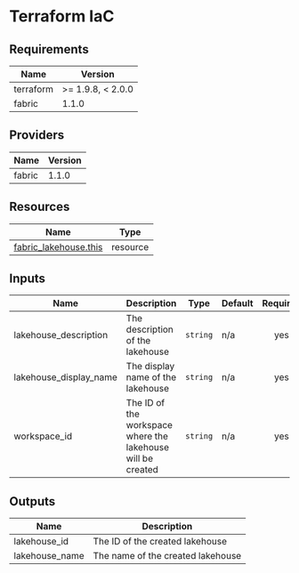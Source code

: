 <!-- BEGIN_TF_DOCS -->
<!-- markdown-table-prettify-ignore-start -->
# Terraform IaC

## Requirements

| Name | Version |
|------|---------|
| terraform | >= 1.9.8, < 2.0.0 |
| fabric | 1.1.0 |

## Providers

| Name | Version |
|------|---------|
| fabric | 1.1.0 |

## Resources

| Name | Type |
|------|------|
| [fabric_lakehouse.this](https://registry.terraform.io/providers/microsoft/fabric/1.1.0/docs/resources/lakehouse) | resource |

## Inputs

| Name | Description | Type | Default | Required |
|------|-------------|------|---------|:--------:|
| lakehouse\_description | The description of the lakehouse | `string` | n/a | yes |
| lakehouse\_display\_name | The display name of the lakehouse | `string` | n/a | yes |
| workspace\_id | The ID of the workspace where the lakehouse will be created | `string` | n/a | yes |

## Outputs

| Name | Description |
|------|-------------|
| lakehouse\_id | The ID of the created lakehouse |
| lakehouse\_name | The name of the created lakehouse |
<!-- markdown-table-prettify-ignore-end -->
<!-- END_TF_DOCS -->
